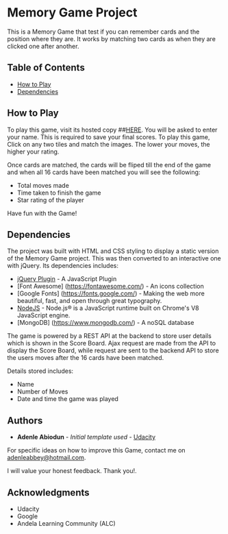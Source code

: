 # Memory Game Project

This is a Memory Game that test if you can remember cards and the position where they are. It works by matching two cards as when they are clicked one after another.

## Table of Contents

* [How to Play](#instructions)
* [Dependencies](#dependencies)

## How to Play

To play this game, visit its hosted copy ##[HERE](https://abbeyseto.github.io/MemoryGame/). You will be asked to enter your name. This is required to save your final scores. To play this game, Click on any two tiles and match the images. The lower your moves, the higher your rating. 

Once cards are matched, the cards will be fliped till the end of the game and when all 16 cards have been matched you will see the following:

* Total moves made
* Time taken to finish the game
* Star rating of the player

Have fun with the Game!

## Dependencies
 
The project was built with HTML and CSS styling to display a static version of the Memory Game project. This was then converted to an interactive one with jQuery. 
Its dependencies includes:
* [jQuery Plugin](https://jquery.com/) - A JavaScript Plugin
* [Font Awesome] (https://fontawesome.com/) - An icons collection
* [Google Fonts] (https://fonts.google.com/) - Making the web more beautiful, fast, and open through great typography.
* [NodeJS](https://nodejs.org/) - Node.js® is a JavaScript runtime built on Chrome's V8 JavaScript engine.
* [MongoDB] (https://www.mongodb.com/) - A noSQL database

The game is powered by a REST API at the backend to store user details which is shown in the Score Board. Ajax request are made from the API to display the Score Board, while request are sent to the backend API to store the users moves after the 16 cards have been matched.

Details stored includes:
* Name
* Number of Moves
* Date and time the game was played

## Authors

* **Adenle Abiodun** - *Initial template used* - [Udacity](https://www.udacity.com/)

For specific ideas on how to improve this Game, contact me on adenleabbey@hotmail.com.

I will value your honest feedback. Thank you!.

## Acknowledgments

* Udacity
* Google
* Andela Learning Community (ALC)